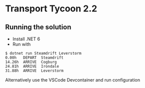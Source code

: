 # Transport Tycoon 2.2

## Running the solution
* Install .NET 6
* Run with
```
$ dotnet run Steamdrift Leverstorm
0.00h	DEPART	Steamdrift
14.26h	ARRIVE	Cogburg
24.81h	ARRIVE	Irondale
31.88h	ARRIVE	Leverstorm

```

Alternatively use the VSCode Devcontainer and run configuration